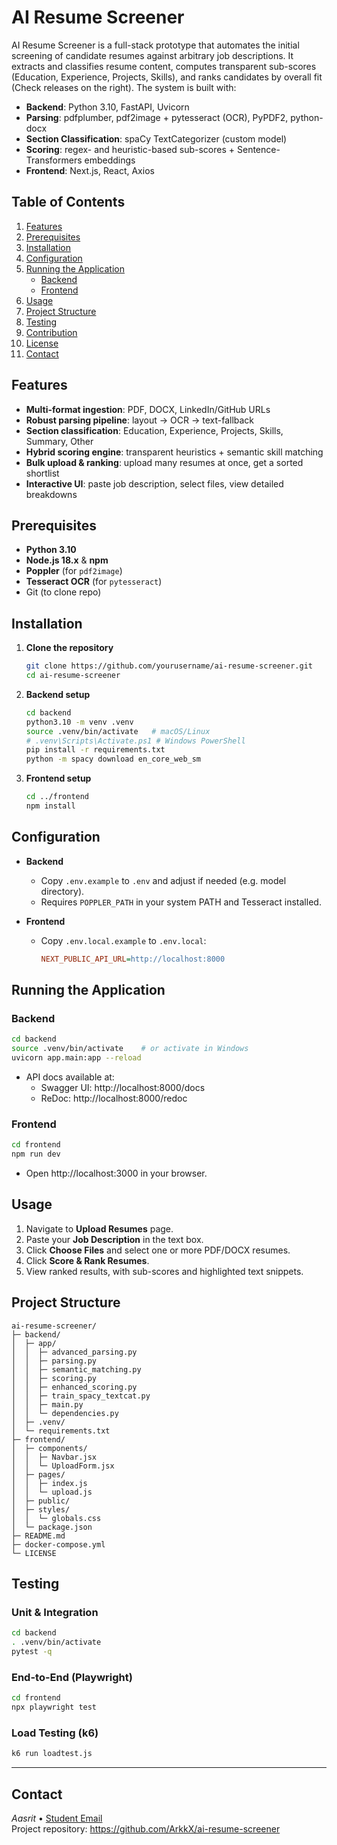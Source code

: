 # AI Resume Screener

AI Resume Screener is a full-stack prototype that automates the initial screening of candidate resumes against arbitrary job descriptions. It extracts and classifies resume content, computes transparent sub-scores (Education, Experience, Projects, Skills), and ranks candidates by overall fit (Check releases on the right). The system is built with:

- **Backend**: Python 3.10, FastAPI, Uvicorn  
- **Parsing**: pdfplumber, pdf2image + pytesseract (OCR), PyPDF2, python-docx  
- **Section Classification**: spaCy TextCategorizer (custom model)  
- **Scoring**: regex- and heuristic-based sub-scores + Sentence-Transformers embeddings  
- **Frontend**: Next.js, React, Axios

## Table of Contents

1. [Features](#features)  
2. [Prerequisites](#prerequisites)  
3. [Installation](#installation)  
4. [Configuration](#configuration)  
5. [Running the Application](#running-the-application)  
   - [Backend](#backend)  
   - [Frontend](#frontend)  
6. [Usage](#usage)  
7. [Project Structure](#project-structure)  
8. [Testing](#testing)  
9. [Contribution](#contribution)  
10. [License](#license)  
11. [Contact](#contact)

## Features

- **Multi-format ingestion**: PDF, DOCX, LinkedIn/GitHub URLs  
- **Robust parsing pipeline**: layout → OCR → text-fallback  
- **Section classification**: Education, Experience, Projects, Skills, Summary, Other  
- **Hybrid scoring engine**: transparent heuristics + semantic skill matching  
- **Bulk upload & ranking**: upload many resumes at once, get a sorted shortlist  
- **Interactive UI**: paste job description, select files, view detailed breakdowns  

## Prerequisites

- **Python 3.10**  
- **Node.js 18.x** & **npm**  
- **Poppler** (for `pdf2image`)  
- **Tesseract OCR** (for `pytesseract`)  
- Git (to clone repo)

## Installation

1. **Clone the repository**  
   ```bash
   git clone https://github.com/yourusername/ai-resume-screener.git
   cd ai-resume-screener
   ```

2. **Backend setup**  
   ```bash
   cd backend
   python3.10 -m venv .venv
   source .venv/bin/activate   # macOS/Linux
   # .venv\Scripts\Activate.ps1 # Windows PowerShell
   pip install -r requirements.txt
   python -m spacy download en_core_web_sm
   ```

3. **Frontend setup**  
   ```bash
   cd ../frontend
   npm install
   ```

## Configuration

- **Backend**  
  - Copy `.env.example` to `.env` and adjust if needed (e.g. model directory).  
  - Requires `POPPLER_PATH` in your system PATH and Tesseract installed.

- **Frontend**  
  - Copy `.env.local.example` to `.env.local`:
    ```ini
    NEXT_PUBLIC_API_URL=http://localhost:8000
    ```

## Running the Application

### Backend

```bash
cd backend
source .venv/bin/activate    # or activate in Windows
uvicorn app.main:app --reload
```

- API docs available at:  
  - Swagger UI: http://localhost:8000/docs  
  - ReDoc:       http://localhost:8000/redoc  

### Frontend

```bash
cd frontend
npm run dev
```

- Open http://localhost:3000 in your browser.

## Usage

1. Navigate to **Upload Resumes** page.  
2. Paste your **Job Description** in the text box.  
3. Click **Choose Files** and select one or more PDF/DOCX resumes.  
4. Click **Score & Rank Resumes**.  
5. View ranked results, with sub-scores and highlighted text snippets.

## Project Structure

```
ai-resume-screener/
├─ backend/
│  ├─ app/
│  │  ├─ advanced_parsing.py
│  │  ├─ parsing.py
│  │  ├─ semantic_matching.py
│  │  ├─ scoring.py
│  │  ├─ enhanced_scoring.py
│  │  ├─ train_spacy_textcat.py
│  │  ├─ main.py
│  │  └─ dependencies.py
│  ├─ .venv/
│  └─ requirements.txt
├─ frontend/
│  ├─ components/
│  │  ├─ Navbar.jsx
│  │  └─ UploadForm.jsx
│  ├─ pages/
│  │  ├─ index.js
│  │  └─ upload.js
│  ├─ public/
│  ├─ styles/
│  │  └─ globals.css
│  └─ package.json
├─ README.md
├─ docker-compose.yml
└─ LICENSE
```

## Testing

### Unit & Integration

```bash
cd backend
. .venv/bin/activate
pytest -q
```

### End-to-End (Playwright)

```bash
cd frontend
npx playwright test
```

### Load Testing (k6)

```bash
k6 run loadtest.js
```

---

## Contact

*Aasrit* • [Student Email](mailto:venkata2.durbha@live.uwe.ac.uk)  
Project repository: https://github.com/ArkkX/ai-resume-screener  
```
